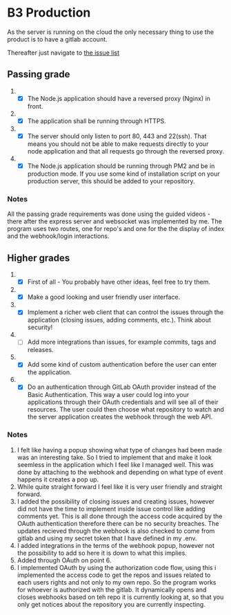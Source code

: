 # B3 Production

As the server is running on the cloud the only necessary thing to use the product is to have a gitlab account.

Thereafter just navigate to [the issue list](https://cscloud8-79.lnu.se)

## Passing grade
  1. - [X] The Node.js application should have a reversed proxy (Nginx) in front.
  2. - [X] The application shall be running through HTTPS.
  3. - [X] The server should only listen to port 80, 443 and 22(ssh). That means you should not be able to make requests directly to your node application and that all requests go through the reversed proxy.
  4. - [X] The Node.js application should be running through PM2 and be in production mode.
    If you use some kind of installation script on your production server, this should be added to your repository.

### Notes
All the passing grade requirements was done using the guided videos - there after the express server and websocket was implemented by me.
The program uses two routes, one for repo's and one for the the display of index and the webhook/login interactions.

## Higher grades

  1. - [X] First of all - You probably have other ideas, feel free to try them.
  2. - [X] Make a good looking and user friendly user interface.
  3. - [X] Implement a richer web client that can control the issues through the application (closing issues, adding comments, etc.). Think about security!
  4. - [ ] Add more integrations than issues, for example commits, tags and releases.
  5. - [X] Add some kind of custom authentication before the user can enter the application.
  6. - [X] Do an authentication through GitLab OAuth provider instead of the Basic Authentication. This way a user could log into your applications through their OAuth credentials and will see all of their resources. The user could then choose what repository to watch and the server application creates the webhook through the web API.

### Notes
1. I felt like having a popup showing what type of changes had been made was an interesting take. So I tried to implement that and make it look seemless in the application which I feel like I managed well. This was done by attaching to the webhook and depending on what type of event happens it creates a pop up.
2. While quite straight forward I feel like it is very user friendly and straight forward.
3. I added the possibility of closing issues and creating issues, however did not have the time to implement inside issue control like adding comments yet. This is all done through the access code acquired by the OAuth authentication therefore there can be no security breaches. The updates recieved through the webhook is also checked to come from gitlab and using my secret token that I have defined in my .env.
4. I added integrations in the terms of the webhook popup, however not the possibility to add so here it is down to what this implies.
5. Added through OAuth on point 6.
6. I implemented OAuth by using the authorization code flow, using this i implemented the access code to get the repos and issues related to each users rights and not only to my own repo. So the program works for whoever is authorized with the gitlab. It dynamically opens and closes webhooks based on teh repo it is currently looking at, so that you only get notices about the repository you are currently inspecting.
